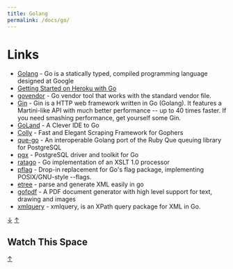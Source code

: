 ```yaml
---
title: Golang
permalink: /docs/go/
---
```


# Links

- [Golang](https://golang.org/) - Go is a statically typed, compiled programming
  language designed at Google
- [Getting Started on Heroku with Go](https://devcenter.heroku.com/articles/getting-started-with-go)
- [govendor](https://github.com/kardianos/govendor) - Go vendor tool that works
  with the standard vendor file.
- [Gin](https://github.com/gin-gonic/gin) - Gin is a HTTP web framework written
  in Go (Golang). It features a Martini-like API with much better performance --
  up to 40 times faster. If you need smashing performance, get yourself some
  Gin.
- [GoLand](https://www.jetbrains.com/go) - A Clever IDE to Go
- [Colly](http://go-colly.org) - Fast and Elegant Scraping Framework for Gophers
- [que-go](https://github.com/bgentry/que-go) - An interoperable Golang port of
  the Ruby Que queuing library for PostgreSQL
- [pgx](https://github.com/jackc/pgx) - PostgreSQL driver and toolkit for Go
- [ratago](https://github.com/jbowtie/ratago) - Go implementation of an XSLT 1.0
  processor
- [pflag](https://github.com/ogier/pflag) - Drop-in replacement for Go's flag
  package, implementing POSIX/GNU-style --flags.
- [etree](https://github.com/beevik/etree) - parse and generate XML easily in go
- [gofpdf](https://github.com/jung-kurt/gofpdf) - A PDF document generator with
  high level support for text, drawing and images
- [xmlquery](https://github.com/antchfx/xmlquery) - xmlquery, is an XPath query
  package for XML in Go.

[&#8595;](#watch-this-space) [&#8593;](#golang)

## Watch This Space

[&#8593;](#golang)

